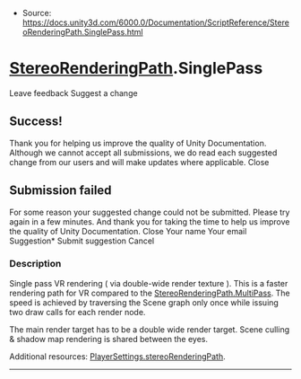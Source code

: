 * Source: https://docs.unity3d.com/6000.0/Documentation/ScriptReference/StereoRenderingPath.SinglePass.html

#  [StereoRenderingPath](https://docs.unity3d.com/6000.0/Documentation/ScriptReference/StereoRenderingPath.html).SinglePass
Leave feedback
Suggest a change
## Success!
Thank you for helping us improve the quality of Unity Documentation. Although we cannot accept all submissions, we do read each suggested change from our users and will make updates where applicable.
Close
## Submission failed
For some reason your suggested change could not be submitted. Please <a>try again</a> in a few minutes. And thank you for taking the time to help us improve the quality of Unity Documentation.
Close
Your name Your email Suggestion* Submit suggestion
Cancel
### Description
Single pass VR rendering ( via double-wide render texture ).
This is a faster rendering path for VR compared to the [StereoRenderingPath.MultiPass](https://docs.unity3d.com/6000.0/Documentation/ScriptReference/StereoRenderingPath.MultiPass.html). The speed is achieved by traversing the Scene graph only once while issuing two draw calls for each render node.  
  
The main render target has to be a double wide render target. Scene culling & shadow map rendering is shared between the eyes.  
  
Additional resources: [PlayerSettings.stereoRenderingPath](https://docs.unity3d.com/6000.0/Documentation/ScriptReference/PlayerSettings-stereoRenderingPath.html).
* * *
